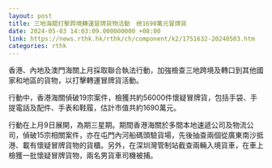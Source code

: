 ```yaml
---
layout: post
title: 三地海關打擊跨境轉運冒牌貨物活動　檢1690萬元冒牌貨
date: 2024-05-03 14:03:09.000000000 +08:00
link: https://news.rthk.hk/rthk/ch/component/k2/1751632-20240503.htm
categories: rthk
---
```


香港、內地及澳門海關上月採取聯合執法行動，加強檢查三地跨境及轉口到其他國家和地區的貨物，以打擊轉運冒牌貨活動。

行動中，香港海關偵破19宗案件，檢獲共約56000件懷疑冒牌貨，包括手袋、手提電話及配件、手表和鞋履，估計市值共約1690萬元。 

行動在上月9日展開，為期三星期。期間香港海關於多間本地速遞公司及物流公司，偵破15宗相關案件，亦在屯門內河船碼頭驗貨場，先後抽查兩個從廣東南沙抵港、載有懷疑冒牌貨物的貨櫃。另外，在深圳灣管制站截查兩輛入境貨車，在車上檢獲一批懷疑冒牌貨物，兩名男貨車司機被捕。

